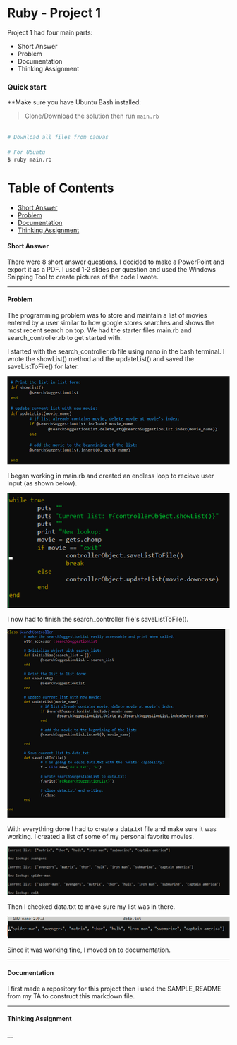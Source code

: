 # Ruby - Project 1

Project 1 had four main parts:

* Short Answer
* Problem
* Documentation
* Thinking Assignment

### Quick start
**Make sure you have Ubuntu Bash installed:

> Clone/Download the solution then run `main.rb`

```bash

# Download all files from canvas

# For Ubuntu
$ ruby main.rb

```

# Table of Contents
* [Short Answer](#short-answer)
* [Problem](#problem)
* [Documentation](#documentation)
* [Thinking Assignment](#thinking-assignment)

#### Short Answer
There were 8 short answer questions. I decided to make a PowerPoint and export it as a PDF. I used 1-2 slides per question and used the Windows Snipping Tool to create pictures of the code I wrote.
___

#### Problem
The programming problem was to store and maintain a list of movies entered by a user similar to how google stores searches and shows the most recent search on top. We had the starter files main.rb and search_controller.rb to get started with. 

I started with the search_controller.rb file using nano in the bash terminal. I wrote the showList() method and the updateList() and saved the saveListToFile() for later. 

![showList() and updateList()](https://github.com/jacobrozell/Ruby_Project1/blob/master/snippet.PNG)

I began working in main.rb and created an endless loop to recieve user input (as shown below).

![While true loop](https://github.com/jacobrozell/Ruby_Project1/blob/master/whiletrue.PNG)

I now had to finish the search_controller file's saveListToFile().

![saveListToFile()](https://github.com/jacobrozell/Ruby_Project1/blob/master/searchController.PNG)

With everything done I had to create a data.txt file and make sure it was working. 
I created a list of some of my personal favorite movies.

![List](https://github.com/jacobrozell/Ruby_Project1/blob/master/test.PNG)

Then I checked data.txt to make sure my list was in there.

![data](https://github.com/jacobrozell/Ruby_Project1/blob/master/datatest.PNG)

Since it was working fine, I moved on to documentation.
___

#### Documentation

I first made a repository for this project then i used the SAMPLE_README from my TA to construct this markdown file. 
___

#### Thinking Assignment

__
